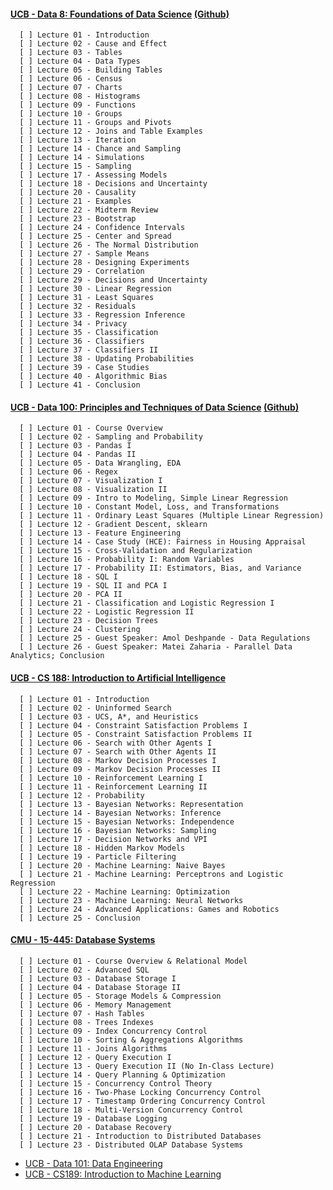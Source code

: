 #### [UCB - Data 8: Foundations of Data Science](http://data8.org/fa21/) [(Github)](https://github.com/orgs/data-8/repositories)

      [ ] Lecture 01 - Introduction                                                                                                           
      [ ] Lecture 02 - Cause and Effect                                                                                                       
      [ ] Lecture 03 - Tables                                                                                                                 
      [ ] Lecture 04 - Data Types                                                                                                             
      [ ] Lecture 05 - Building Tables                                                                                                        
      [ ] Lecture 06 - Census                                                                                                                 
      [ ] Lecture 07 - Charts                                                                                                                 
      [ ] Lecture 08 - Histograms                                                                                                             
      [ ] Lecture 09 - Functions                                                                                                              
      [ ] Lecture 10 - Groups                                                                                                                 
      [ ] Lecture 11 - Groups and Pivots                                                                                                      
      [ ] Lecture 12 - Joins and Table Examples                                                                                               
      [ ] Lecture 13 - Iteration                                                                                                              
      [ ] Lecture 14 - Chance and Sampling                                                                                                    
      [ ] Lecture 14 - Simulations                                                                                                            
      [ ] Lecture 15 - Sampling                                                                                                               
      [ ] Lecture 17 - Assessing Models                                                                                                       
      [ ] Lecture 18 - Decisions and Uncertainty                                                                                              
      [ ] Lecture 20 - Causality                                                                                                              
      [ ] Lecture 21 - Examples                                                                                                               
      [ ] Lecture 22 - Midterm Review                                                                                                         
      [ ] Lecture 23 - Bootstrap                                                                                                              
      [ ] Lecture 24 - Confidence Intervals                                                                                                   
      [ ] Lecture 25 - Center and Spread                                                                                                      
      [ ] Lecture 26 - The Normal Distribution                                                                                                
      [ ] Lecture 27 - Sample Means                                                                                                           
      [ ] Lecture 28 - Designing Experiments                                                                                                  
      [ ] Lecture 29 - Correlation                                                                                                            
      [ ] Lecture 29 - Decisions and Uncertainty                                                                                              
      [ ] Lecture 30 - Linear Regression                                                                                                      
      [ ] Lecture 31 - Least Squares                                                                                                          
      [ ] Lecture 32 - Residuals                                                                                                      
      [ ] Lecture 33 - Regression Inference
      [ ] Lecture 34 - Privacy                                                                                                                
      [ ] Lecture 35 - Classification                                                                                                         
      [ ] Lecture 36 - Classifiers                                                                                                            
      [ ] Lecture 37 - Classifiers II                                                                                                         
      [ ] Lecture 38 - Updating Probabilities                                                                                                 
      [ ] Lecture 39 - Case Studies                                                                                                           
      [ ] Lecture 40 - Algorithmic Bias                                                                                                       
      [ ] Lecture 41 - Conclusion 

#### [UCB - Data 100: Principles and Techniques of Data Science](https://ds100.org/sp22/) [(Github)](https://github.com/orgs/DS-100/repositories)

      [ ] Lecture 01 - Course Overview
      [ ] Lecture 02 - Sampling and Probability 
      [ ] Lecture 03 - Pandas I
      [ ] Lecture 04 - Pandas II
      [ ] Lecture 05 - Data Wrangling, EDA
      [ ] Lecture 06 - Regex    
      [ ] Lecture 07 - Visualization I 
      [ ] Lecture 08 - Visualization II 
      [ ] Lecture 09 - Intro to Modeling, Simple Linear Regression 
      [ ] Lecture 10 - Constant Model, Loss, and Transformations 
      [ ] Lecture 11 - Ordinary Least Squares (Multiple Linear Regression)
      [ ] Lecture 12 - Gradient Descent, sklearn   
      [ ] Lecture 13 - Feature Engineering
      [ ] Lecture 14 - Case Study (HCE): Fairness in Housing Appraisal  
      [ ] Lecture 15 - Cross-Validation and Regularization 
      [ ] Lecture 16 - Probability I: Random Variables
      [ ] Lecture 17 - Probability II: Estimators, Bias, and Variance 
      [ ] Lecture 18 - SQL I  
      [ ] Lecture 19 - SQL II and PCA I
      [ ] Lecture 20 - PCA II    
      [ ] Lecture 21 - Classification and Logistic Regression I 
      [ ] Lecture 22 - Logistic Regression II  
      [ ] Lecture 23 - Decision Trees  
      [ ] Lecture 24 - Clustering  
      [ ] Lecture 25 - Guest Speaker: Amol Deshpande - Data Regulations
      [ ] Lecture 26 - Guest Speaker: Matei Zaharia - Parallel Data Analytics; Conclusion

#### [UCB - CS 188: Introduction to Artificial Intelligence](https://inst.eecs.berkeley.edu/~cs188/fa21/)

      [ ] Lecture 01 - Introduction                                                                                                            
      [ ] Lecture 02 - Uninformed Search                                                                                                       
      [ ] Lecture 03 - UCS, A*, and Heuristics                                                                                                 
      [ ] Lecture 04 - Constraint Satisfaction Problems I                                                                                      
      [ ] Lecture 05 - Constraint Satisfaction Problems II                                                                                     
      [ ] Lecture 06 - Search with Other Agents I                                                                                              
      [ ] Lecture 07 - Search with Other Agents II                                                                                             
      [ ] Lecture 08 - Markov Decision Processes I                                                                                             
      [ ] Lecture 09 - Markov Decision Processes II                                                                                            
      [ ] Lecture 10 - Reinforcement Learning I                                                                                                
      [ ] Lecture 11 - Reinforcement Learning II                                                                                               
      [ ] Lecture 12 - Probability                                                                                                             
      [ ] Lecture 13 - Bayesian Networks: Representation                                                                                       
      [ ] Lecture 14 - Bayesian Networks: Inference                                                                                            
      [ ] Lecture 15 - Bayesian Networks: Independence                                                                                         
      [ ] Lecture 16 - Bayesian Networks: Sampling                                                                                             
      [ ] Lecture 17 - Decision Networks and VPI                                                                                               
      [ ] Lecture 18 - Hidden Markov Models                                                                                                    
      [ ] Lecture 19 - Particle Filtering                                                                                                      
      [ ] Lecture 20 - Machine Learning: Naive Bayes                                                                                           
      [ ] Lecture 21 - Machine Learning: Perceptrons and Logistic Regression                                                                   
      [ ] Lecture 22 - Machine Learning: Optimization                                                                                          
      [ ] Lecture 23 - Machine Learning: Neural Networks                                                                                      
      [ ] Lecture 24 - Advanced Applications: Games and Robotics                                                                              
      [ ] Lecture 25 - Conclusion



#### [CMU - 15-445: Database Systems](https://15445.courses.cs.cmu.edu/fall2022/)

      [ ] Lecture 01 - Course Overview & Relational Model
      [ ] Lecture 02 - Advanced SQL
      [ ] Lecture 03 - Database Storage I
      [ ] Lecture 04 - Database Storage II
      [ ] Lecture 05 - Storage Models & Compression
      [ ] Lecture 06 - Memory Management
      [ ] Lecture 07 - Hash Tables
      [ ] Lecture 08 - Trees Indexes
      [ ] Lecture 09 - Index Concurrency Control
      [ ] Lecture 10 - Sorting & Aggregations Algorithms
      [ ] Lecture 11 - Joins Algorithms
      [ ] Lecture 12 - Query Execution I
      [ ] Lecture 13 - Query Execution II (No In-Class Lecture)
      [ ] Lecture 14 - Query Planning & Optimization
      [ ] Lecture 15 - Concurrency Control Theory
      [ ] Lecture 16 - Two-Phase Locking Concurrency Control
      [ ] Lecture 17 - Timestamp Ordering Concurrency Control
      [ ] Lecture 18 - Multi-Version Concurrency Control
      [ ] Lecture 19 - Database Logging
      [ ] Lecture 20 - Database Recovery
      [ ] Lecture 21 - Introduction to Distributed Databases
      [ ] Lecture 23 - Distributed OLAP Database Systems
      
- [UCB - Data 101: Data Engineering](https://data101.org/)
- [UCB - CS189: Introduction to Machine Learning](https://people.eecs.berkeley.edu/~jrs/189/)
